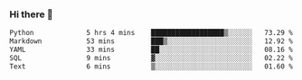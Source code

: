 ### Hi there 👋

<!--START_SECTION:waka-->

```txt
Python             5 hrs 4 mins    ██████████████████▒░░░░░░   73.29 %
Markdown           53 mins         ███▒░░░░░░░░░░░░░░░░░░░░░   12.92 %
YAML               33 mins         ██░░░░░░░░░░░░░░░░░░░░░░░   08.16 %
SQL                9 mins          ▓░░░░░░░░░░░░░░░░░░░░░░░░   02.22 %
Text               6 mins          ▒░░░░░░░░░░░░░░░░░░░░░░░░   01.60 %
```

<!--END_SECTION:waka-->

<!--
**Jonas-VanHaeken/Jonas-VanHaeken** is a ✨ _special_ ✨ repository because its `README.md` (this file) appears on your GitHub profile.

Here are some ideas to get you started:

- 🔭 I’m currently working on ...
- 🌱 I’m currently learning ...
- 👯 I’m looking to collaborate on ...
- 🤔 I’m looking for help with ...
- 💬 Ask me about ...
- 📫 How to reach me: ...
- 😄 Pronouns: ...
- ⚡ Fun fact: ...
-->
